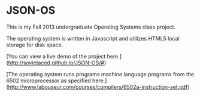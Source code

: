 JSON-OS
============

This is my Fall 2013 undergraduate Operating Systems class project. 

The operating system is written in Javascript and utilizes HTML5 local storage for disk space.

[You can view a live demo of the project here.] (http://sovietaced.github.io/JSON-OS/#)

[The operating system runs programs machine language programs from the 6502 microprocessor as specified here.] (http://www.labouseur.com/courses/compilers/6502a-instruction-set.pdf)
